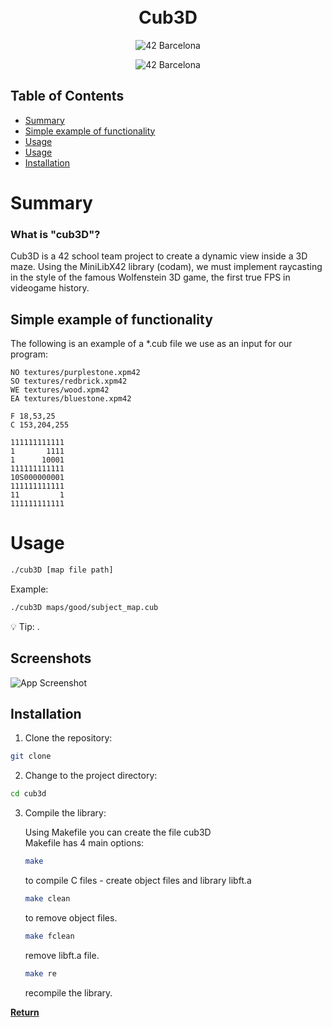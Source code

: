 <div align="center">
<h1 align="center">
    <br>Cub3D</br>
</h1>
<p align="center">
    <img src="https://img.shields.io/badge/Barcelona-100000?style=flat-square&logo=42&logoColor=white&labelColor=000000&color=000000" alt="42 Barcelona"/>
</p>
<p align="center">
    <img src="https://img.shields.io/badge/Barcelona-100000?style=flat-square&logo=42&logoColor=white&labelColor=000000&color=000000" alt="42 Barcelona"/>
</p>
</div>

## Table of Contents
- [Summary](#-summary)
- [Simple example of functionality](#-simpleexampleoffunctionality)
- [Usage](#-usage)
- [Usage](#-screenshots)
- [Installation](#-installation)


# Summary

### What is "cub3D"?
Cub3D is a 42 school team project to create a dynamic view inside a 3D maze.
Using the MiniLibX42 library (codam), we must implement raycasting in the style of the famous Wolfenstein 3D game, the first true FPS in videogame history.


## Simple example of functionality
The following is an example of a *.cub file we use as an input for our program:

```
NO textures/purplestone.xpm42
SO textures/redbrick.xpm42
WE textures/wood.xpm42
EA textures/bluestone.xpm42

F 18,53,25
C 153,204,255

111111111111
1       1111
1      10001
111111111111
10S000000001
111111111111
11         1
111111111111

```

# Usage

```sh
./cub3D [map file path]
```

Example: 

```sh
./cub3D maps/good/subject_map.cub
```
💡 Tip: .

## Screenshots

![App Screenshot](./screenshot.png)

## Installation

1. Clone the repository:
```sh
git clone
```

2. Change to the project directory:
```sh
cd cub3d
```

3. Compile the library:

    Using Makefile you can create the file cub3D<br/>
    Makefile has 4 main options:<br/>
    ```sh
    make
    ```
    to compile C files - create object files and library libft.a
    ```sh
    make clean
    ```
    to remove object files.
    ```sh
    make fclean
    ```
    remove libft.a file.
    ```sh
    make re
    ```
    recompile the library.



[**Return**](#Top)
